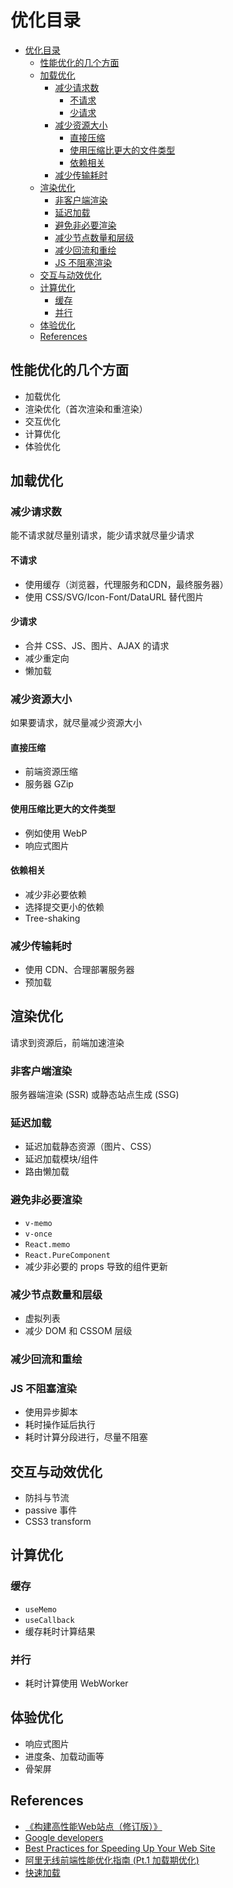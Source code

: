 # 优化目录


<!-- TOC -->

- [优化目录](#优化目录)
    - [性能优化的几个方面](#性能优化的几个方面)
    - [加载优化](#加载优化)
        - [减少请求数](#减少请求数)
            - [不请求](#不请求)
            - [少请求](#少请求)
        - [减少资源大小](#减少资源大小)
            - [直接压缩](#直接压缩)
            - [使用压缩比更大的文件类型](#使用压缩比更大的文件类型)
            - [依赖相关](#依赖相关)
        - [减少传输耗时](#减少传输耗时)
    - [渲染优化](#渲染优化)
        - [非客户端渲染](#非客户端渲染)
        - [延迟加载](#延迟加载)
        - [避免非必要渲染](#避免非必要渲染)
        - [减少节点数量和层级](#减少节点数量和层级)
        - [减少回流和重绘](#减少回流和重绘)
        - [JS 不阻塞渲染](#js-不阻塞渲染)
    - [交互与动效优化](#交互与动效优化)
    - [计算优化](#计算优化)
        - [缓存](#缓存)
        - [并行](#并行)
    - [体验优化](#体验优化)
    - [References](#references)

<!-- /TOC -->


## 性能优化的几个方面
* 加载优化
* 渲染优化（首次渲染和重渲染）
* 交互优化
* 计算优化
* 体验优化


## 加载优化
### 减少请求数
能不请求就尽量别请求，能少请求就尽量少请求

#### 不请求
* 使用缓存（浏览器，代理服务和CDN，最终服务器）
* 使用 CSS/SVG/Icon-Font/DataURL 替代图片

#### 少请求
* 合并 CSS、JS、图片、AJAX 的请求
* 减少重定向
* 懒加载

### 减少资源大小
如果要请求，就尽量减少资源大小

#### 直接压缩
* 前端资源压缩
* 服务器 GZip

#### 使用压缩比更大的文件类型
* 例如使用 WebP
* 响应式图片

#### 依赖相关
* 减少非必要依赖
* 选择提交更小的依赖
* Tree-shaking

### 减少传输耗时
* 使用 CDN、合理部署服务器
* 预加载

## 渲染优化
请求到资源后，前端加速渲染

### 非客户端渲染
服务器端渲染 (SSR) 或静态站点生成 (SSG) 

### 延迟加载
* 延迟加载静态资源（图片、CSS）
* 延迟加载模块/组件
* 路由懒加载

### 避免非必要渲染
* `v-memo`
* `v-once`
* `React.memo`
* `React.PureComponent`
* 减少非必要的 props 导致的组件更新

### 减少节点数量和层级
* 虚拟列表
* 减少 DOM 和 CSSOM 层级

### 减少回流和重绘

### JS 不阻塞渲染
* 使用异步脚本
* 耗时操作延后执行
* 耗时计算分段进行，尽量不阻塞


## 交互与动效优化
* 防抖与节流
* passive 事件
* CSS3 transform


## 计算优化
### 缓存
* `useMemo`
* `useCallback`
* 缓存耗时计算结果

### 并行 
* 耗时计算使用 WebWorker


## 体验优化
* 响应式图片
* 进度条、加载动画等
* 骨架屏


## References
* [《构建高性能Web站点（修订版）》](https://book.douban.com/subject/10812787/)
* [Google developers](https://developers.google.com/web/fundamentals/performance/why-performance-matters/)
* [Best Practices for Speeding Up Your Web Site](https://developer.yahoo.com/performance/rules.html)
* [阿里无线前端性能优化指南 (Pt.1 加载期优化) ](https://github.com/amfe/article/issues/1)
* [快速加载](https://zh-hans.legacy.reactjs.org/docs/optimizing-performance.html)